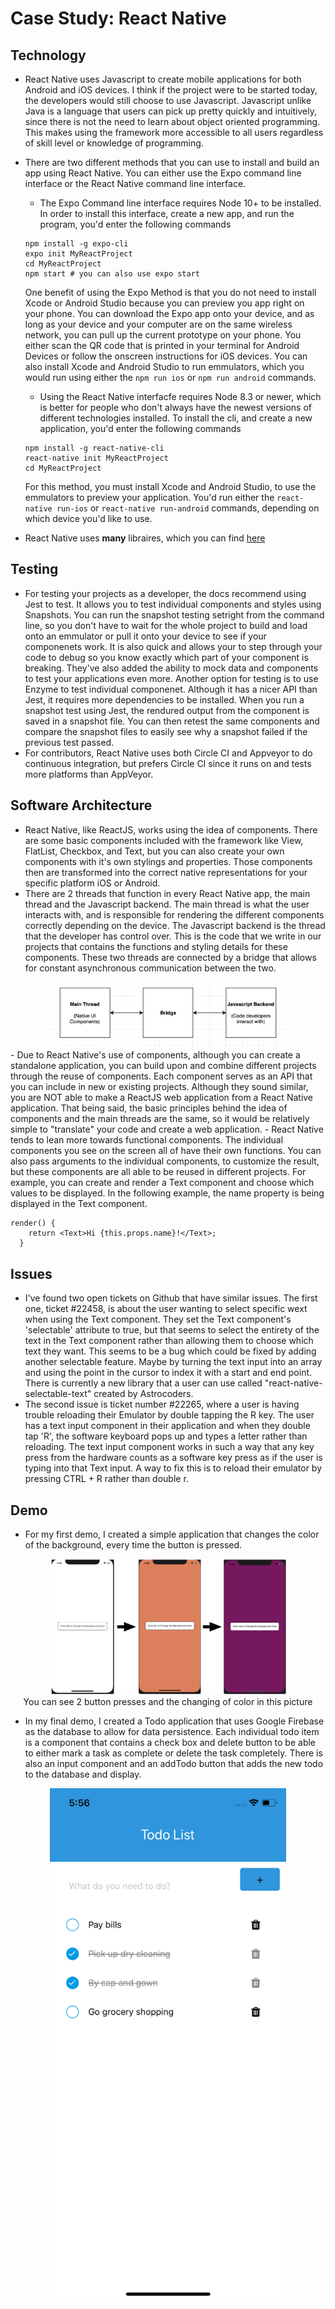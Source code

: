 # Case Study: React Native
## Technology
- React Native uses Javascript to create mobile applications for both Android and iOS devices. I think if the project were to be started today, the developers would still choose to use Javascript. Javascript unlike Java is a language that users can pick up pretty quickly and intuitively, since there is not the need to learn about object oriented programming. This makes using the framework more accessible to all users regardless of skill level or knowledge of programming.
- There are two different methods that you can use to install and build an app using React Native. You can either use the Expo command line interface or the React Native command line interface.
  - The Expo Command line interface requires Node 10+ to be installed. In order to install this interface, create a new app, and run the program, you'd enter the following commands
  ``` 
  npm install -g expo-cli
  expo init MyReactProject
  cd MyReactProject
  npm start # you can also use expo start
  ```
  One benefit of using the Expo Method is that you do not need to install Xcode or Android Studio because you can preview you app right on your phone. You can download the Expo app onto your device, and as long as your device and your computer are on the same wireless network, you can pull up the current prototype on your phone. You either scan the QR code that is printed in your terminal for Android Devices or follow the onscreen instructions for iOS devices. You can also install Xcode and Android Studio to run emmulators, which you would run using either the `npm run ios` or `npm run android` commands.

  - Using the React Native interfacfe requires Node 8.3 or newer, which is better for people who don't always have the newest versions of different technologies installed. To install the cli, and create a new application, you'd enter the following commands
  ```
  npm install -g react-native-cli
  react-native init MyReactProject
  cd MyReactProject
  ```
  For this method, you must install Xcode and Android Studio, to use the emmulators to preview your application. You'd run either the `react-native run-ios` or `react-native run-android` commands, depending on which device you'd like to use.
- React Native uses __many__ libraires, which you can find [here](https://github.com/facebook/react-native/tree/master/Libraries)

## Testing
- For testing your projects as a developer, the docs recommend using Jest to test. It allows you to test individual components and styles using Snapshots. You can run the snapshot testing setright from the command line, so you don't have to wait for the whole project to build and load onto an emmulator or pull it onto your device to see if your componenets work. It is also quick and allows your to step through your code to debug so you know exactly which part of your component is breaking. They've also added the ability to mock data and components to test your applications even more. Another option for testing is to use Enzyme to test individual componenet. Although it has a nicer API than Jest, it requires more dependencies to be installed. When you run a snapshot test using Jest, the rendured output from the component is saved in a snapshot file. You can then retest the same components and compare the snapshot files to easily see why a snapshot failed if the previous test passed. 
- For contributors, React Native uses both Circle CI and Appveyor to do continuous integration, but prefers Circle CI since it runs on and tests more platforms than AppVeyor.

## Software Architecture
- React Native, like ReactJS, works using the idea of components. There are some basic components included with the framework like View, FlatList, Checkbox, and Text, but you can also create your own components with it's own stylings and properties. Those components then are transformed into the correct native representations for your specific platform iOS or Android. 
- There are 2 threads that function in every React Native app, the main thread and the Javascript backend. The main thread is what the user interacts with, and is responsible for rendering the different components correctly depending on the device. The Javascript backend is the thread that the developer has control over. This is the code that we write in our projects that contains the functions and styling details for these components. These two threads are connected by a bridge that allows for constant asynchronous communication between the two.
<center><img src="./images/architecture.png" width="75%%"/></center>
- Due to React Native's use of components, although you can create a standalone application, you can build upon and combine different projects through the reuse of components. Each component serves as an API that you can include in new or existing projects. Although they sound similar, you are NOT able to make a ReactJS web application from a React Native application. That being said, the basic principles behind the idea of components and the main threads are the same, so it would be relatively simple to "translate" your code and create a web application.
- React Native tends to lean more towards functional components. The individual components you see on the screen all of have their own functions. You can also pass arguments to the individual components, to customize the result, but these components are all able to be reused in different projects. For example, you can create and render a Text component and choose which values to be displayed. In the following example, the name property is being displayed in the Text component.

```
render() {
    return <Text>Hi {this.props.name}!</Text>;
  }
``` 

## Issues
- I've found two open tickets on Github that have similar issues. The first one, ticket #22458, is about the user wanting to select specific wext when using the Text component. They set the Text component's 'selectable' attribute to true, but that seems to select the entirety of the text in the Text component rather than allowing them to choose which text they want. This seems to be a bug which could be fixed by adding another selectable feature. Maybe by turning the text input into an array and using the point in the cursor to index it with a start and end point. There is currently a new library that a user can use called "react-native-selectable-text" created by Astrocoders.
- The second issue is ticket number #22265, where a user is having trouble reloading their Emulator by double tapping the R key. The user has a text input component in their application and when they double tap 'R', the software keyboard pops up and types a letter rather than reloading. The text input component works in such a way that any key press from the hardware counts as a software key press as if the user is typing into that Text input. A way to fix this is to reload their emulator by pressing CTRL + R rather than double r. 

## Demo
- For my first demo, I created a simple application that changes the color of the background, every time the button is pressed. 
<center><img src="./images/demo_app.png" width="75%%"/></center>
<center>You can see 2 button presses and the changing of color in this picture</center>

- In my final demo, I created a Todo application that uses Google Firebase as the database to allow for data persistence. Each individual todo item is a component that contains a check box and delete button to be able to either mark a task as complete or delete the task completely. There is also an input component and an addTodo button that adds the new todo to the database and display.
<center><img src="./images/todo.png" width="75%%"/></center>